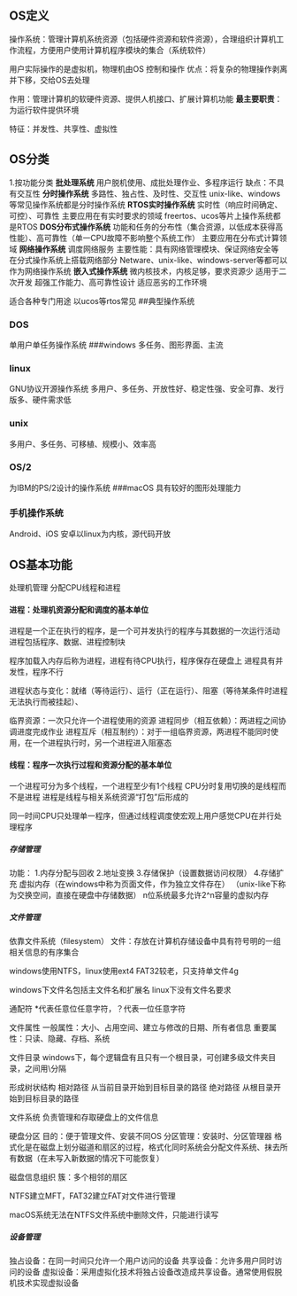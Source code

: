 ## OS定义
操作系统：管理计算机系统资源（包括硬件资源和软件资源），合理组织计算机工作流程，方便用户使用计算机程序模块的集合（系统软件）

用户实际操作的是虚拟机，物理机由OS
控制和操作
优点：将复杂的物理操作剥离并下移，交给OS去处理

作用：管理计算机的软硬件资源、提供人机接口、扩展计算机功能
**最主要职责**：为运行软件提供环境

特征：并发性、共享性、虚拟性

## OS分类
1.按功能分类
**批处理系统**
用户脱机使用、成批处理作业、多程序运行
缺点：不具有交互性
**分时操作系统**
多路性、独占性、及时性、交互性
 unix-like、windows等常见操作系统都是分时操作系统
**RTOS实时操作系统**
实时性（响应时间确定、可控）、可靠性
主要应用在有实时要求的领域
freertos、ucos等片上操作系统都是RTOS
**DOS分布式操作系统**
功能和任务的分布性（集合资源，以低成本获得高性能）、高可靠性（单一CPU故障不影响整个系统工作）
主要应用在分布式计算领域
**网络操作系统**
调度网络服务
主要性能：具有网络管理模块、保证网络安全等
在分式操作系统上搭载网络部分
Netware、unix-like、windows-server等都可以作为网络操作系统
**嵌入式操作系统**
微内核技术，内核足够，要求资源少
适用于二次开发
超强工作能力、高可靠性设计
适应恶劣的工作环境

适合各种专门用途
以ucos等rtos常见
##典型操作系统
### DOS
单用户单任务操作系统
###windows
多任务、图形界面、主流
### linux
GNU协议开源操作系统
多用户、多任务、开放性好、稳定性强、安全可靠、发行版多、硬件需求低
### unix
多用户、多任务、可移植、规模小、效率高
### OS/2
为IBM的PS/2设计的操作系统
###macOS
具有较好的图形处理能力
### 手机操作系统
Android、iOS
安卓以linux为内核，源代码开放

## OS基本功能
处理机管理
分配CPU线程和进程
#### 进程：处理机资源分配和调度的基本单位
进程是一个正在执行的程序，是一个可并发执行的程序与其数据的一次运行活动
进程包括程序、数据、进程控制块

程序加载入内存后称为进程，进程有待CPU执行，程序保存在硬盘上
进程具有并发性，程序不行

进程状态与变化：就绪（等待运行）、运行（正在运行）、阻塞（等待某条件时进程无法执行而被挂起）、

临界资源：一次只允许一个进程使用的资源
进程同步（相互依赖）：两进程之间协调进度完成作业
进程互斥（相互制约）：对于一组临界资源，两进程不能同时使用，在一个进程执行时，另一个进程进入阻塞态

#### 线程：程序一次执行过程和资源分配的基本单位
一个进程可分为多个线程，一个进程至少有1个线程
CPU分时复用切换的是线程而不是进程
进程是线程与相关系统资源“打包”后形成的

同一时间CPU只处理单一程序，但通过线程调度使宏观上用户感觉CPU在并行处理程序

##### 存储管理
功能：
1.内存分配与回收
2.地址变换
3.存储保护（设置数据访问权限）
4.存储扩充
	虚拟内存（在windows中称为页面文件，作为独立文件存在）
	（unix-like下称为交换空间，直接在硬盘中存储数据）
n位系统最多允许2^n容量的虚拟内存

##### 文件管理
依靠文件系统（filesystem）
文件：存放在计算机存储设备中具有符号明的一组相关信息的有序集合

windows使用NTFS，linux使用ext4
FAT32较老，只支持单文件4g

windows下文件名包括主文件名和扩展名
linux下没有文件名要求

通配符
*代表任意位任意字符，？代表一位任意字符

文件属性
一般属性：大小、占用空间、建立与修改的日期、所有者信息
重要属性：只读、隐藏、存档、系统

文件目录
windows下，每个逻辑盘有且只有一个根目录，可创建多级文件夹目录，之间用\分隔

形成树状结构
相对路径
从当前目录开始到目标目录的路径
绝对路径
从根目录开始到目标目录的路径

文件系统
负责管理和存取硬盘上的文件信息

硬盘分区
目的：便于管理文件、安装不同OS
分区管理：安装时、分区管理器
格式化是在磁盘上划分磁道和扇区的过程，格式化同时系统会分配文件系统、抹去所有数据（在未写入新数据的情况下可能恢复）

磁盘信息组织
簇：多个相邻的扇区

NTFS建立MFT，FAT32建立FAT对文件进行管理

macOS系统无法在NTFS文件系统中删除文件，只能进行读写

##### 设备管理
独占设备：在同一时间只允许一个用户访问的设备
共享设备：允许多用户同时访问的设备
虚拟设备：采用虚拟化技术将独占设备改造成共享设备。通常使用假脱机技术实现虚拟设备